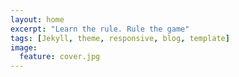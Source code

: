 ```yaml
---
layout: home
excerpt: "Learn the rule. Rule the game"
tags: [Jekyll, theme, responsive, blog, template]
image:
  feature: cover.jpg
---
```

